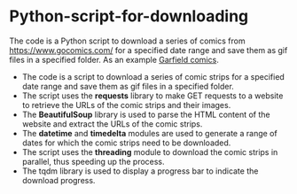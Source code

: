 # Python-script-for-downloading

The code is a Python script to download a series of comics from https://www.gocomics.com/ for a specified date range and save them as gif files in a specified folder. As an example [Garfield comics](https://www.gocomics.com/garfield).

- The code is a script to download a series of comic strips for a specified date range and save them as gif files in a specified folder.
- The script uses the **requests** library to make GET requests to a website to retrieve the URLs of the comic strips and their images.
- The **BeautifulSoup** library is used to parse the HTML content of the website and extract the URLs of the comic strips.
- The **datetime** and **timedelta** modules are used to generate a range of dates for which the comic strips need to be downloaded.
- The script uses the **threading** module to download the comic strips in parallel, thus speeding up the process.
- The tqdm library is used to display a progress bar to indicate the download progress.
